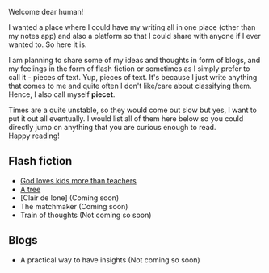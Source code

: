 Welcome dear human! <br>   

I wanted a place where I could have my writing all in one place (other than my notes app) and also a platform so that I could share with anyone if I ever wanted to.
So here it is.

I am planning to share some of my ideas and thoughts in form of blogs, and my feelings in the form of flash fiction or sometimes as I simply prefer to call it - pieces of text. Yup, pieces of text. It's because I just write anything that comes to me and quite often I don't like/care about classifying them. Hence, I also call myself **piecet**.

Times are a quite unstable, so they would come out slow but yes, I want to put it out all eventually. I would list all of them here below so you could directly jump on anything that you are curious enough to read. <br> 
Happy reading!

## Flash fiction
 - [God loves kids more than teachers](https://jay22kar.me/thoughts-and-feelings/god-loves-kids-more-than-teachers)
 - [A tree](jay22kar.me/thoughts-and-feelings/a-tree)
 - [Clair de lone] (Coming soon) 
 - The matchmaker (Coming soon)
 - Train of thoughts (Not coming so soon)

## Blogs
- A practical way to have insights (Not coming so soon)

